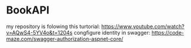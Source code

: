 # BookAPI
my repository is folowing this turtorial: https://www.youtube.com/watch?v=AQwS4-5YV4o&t=1204s
congfigure identity in swagger: https://code-maze.com/swagger-authorization-aspnet-core/
